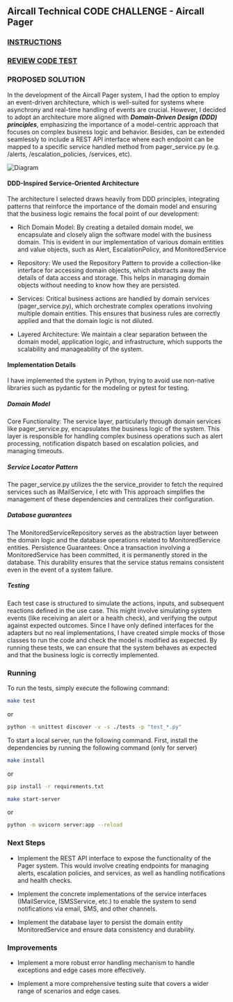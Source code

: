 ## Aircall Technical CODE CHALLENGE - Aircall Pager

### [INSTRUCTIONS](CHALLENGE.md)
### [REVIEW CODE TEST](NEW_FEATURE.md)

### PROPOSED SOLUTION

In the development of the Aircall Pager system, I had the option to employ an event-driven architecture, which is well-suited for systems where asynchrony and real-time handling of events are crucial. 
However, I decided to adopt an architecture more aligned with ***Domain-Driven Design (DDD) principles***, emphasizing the importance of a model-centric approach that focuses on complex business logic and behavior. Besides, can be extended seamlessly to include a REST API interface where each endpoint can be mapped to a specific service handled method from pager_service.py (e.g. /alerts, /escalation_policies, /services, etc).

![Diagram](/docs/solution_schema.png)


#### DDD-Inspired Service-Oriented Architecture

The architecture I selected draws heavily from DDD principles, integrating patterns that reinforce the importance of the domain model and ensuring that the business logic remains the focal point of our development:

- Rich Domain Model: By creating a detailed domain model, we encapsulate and closely align the software model with the business domain. This is evident in our implementation of various domain entities and value objects, such as Alert, EscalationPolicy, and MonitoredService

- Repository: We used the Repository Pattern to provide a collection-like interface for accessing domain objects, which abstracts away the details of data access and storage. This helps in managing domain objects without needing to know how they are persisted.

- Services: Critical business actions are handled by domain services (pager_service.py), which orchestrate complex operations involving multiple domain entities. This ensures that business rules are correctly applied and that the domain logic is not diluted.

- Layered Architecture: We maintain a clear separation between the domain model, application logic, and infrastructure, which supports the scalability and manageability of the system.



#### Implementation Details
I have implemented the system in Python, trying to avoid use non-native libraries such as pydantic for the modeling or pytest for testing.


##### Domain Model
Core Functionality: The service layer, particularly through domain services like pager_service.py, encapsulates the business logic of the system. This layer is responsible for handling complex business operations such as alert processing, notification dispatch based on escalation policies, and managing timeouts.

##### Service Locator Pattern

The pager_service.py utilizes the the service_provider to fetch the required services such as IMailService, I etc with This approach simplifies the management of these dependencies and centralizes their configuration.


##### Database guarantees

The MonitoredServiceRepository serves as the abstraction layer between the domain logic and the database operations related to MonitoredService entities.
Persistence Guarantees: Once a transaction involving a MonitoredService has been committed, it is permanently stored in the database. This durability ensures 
that the service status remains consistent even in the event of a system failure.


##### Testing
Each test case is structured to simulate the actions, inputs, and subsequent reactions defined in the use case. This might involve simulating system events (like receiving an alert or a health check), and verifying the output against expected outcomes.
Since I have only defined interfaces for the adapters but no real implementations, I have created simple mocks of those classes to run the code and check the model is modified as expected.
By running these tests, we can ensure that the system behaves as expected and that the business logic is correctly implemented.


### Running

To run the tests, simply execute the following command:

```bash
make test
```
or
```bash
python -m unittest discover -v -s ./tests -p "test_*.py"
```


To start a local server, run the following command.
First, install the dependencies by running the following command (only for server)

```bash
make install
```
or
```bash
pip install -r requirements.txt
```


```bash
make start-server
```
or 
```bash
python -m uvicorn server:app --reload
```




### Next Steps

- Implement the REST API interface to expose the functionality of the Pager system. This would involve creating endpoints for managing alerts, escalation policies, and services, as well as handling notifications and health checks.

- Implement the concrete implementations of the service interfaces (IMailService, ISMSService, etc.) to enable the system to send notifications via email, SMS, and other channels.

- Implement the database layer to persist the domain entity MonitoredService and ensure data consistency and durability.


### Improvements

- Implement a more robust error handling mechanism to handle exceptions and edge cases more effectively.

- Implement a more comprehensive testing suite that covers a wider range of scenarios and edge cases.

